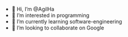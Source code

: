 - 👋 Hi, I’m @AgilHa
- 👀 I’m interested in programming
- 🌱 I’m currently learning software-engineering
- 💞️ I’m looking to collaborate on Google

<!---
AgilHa/AgilHa is a ✨ special ✨ repository because its `README.md` (this file) appears on your GitHub profile.
You can click the Preview link to take a look at your changes.
--->
